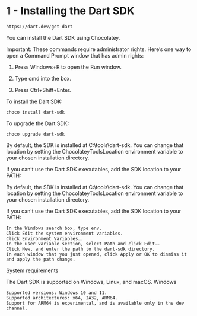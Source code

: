 # 1 - Installing the Dart SDK

```
https://dart.dev/get-dart
```

You can install the Dart SDK using Chocolatey.

Important: These commands require administrator rights. Here’s one way to open a Command Prompt window that has admin rights:

1) Press Windows+R to open the Run window.
   
2) Type cmd into the box.
   
3) Press Ctrl+Shift+Enter.


To install the Dart SDK:

```
choco install dart-sdk
```

To upgrade the Dart SDK:

```
choco upgrade dart-sdk
```

By default, the SDK is installed at C:\tools\dart-sdk. You can change that location by setting the ChocolateyToolsLocation environment variable to your chosen installation directory.

If you can’t use the Dart SDK executables, add the SDK location to your PATH:

By default, the SDK is installed at C:\tools\dart-sdk. You can change that location by setting the ChocolateyToolsLocation environment variable to your chosen installation directory.

If you can’t use the Dart SDK executables, add the SDK location to your PATH:

    In the Windows search box, type env.
    Click Edit the system environment variables.
    Click Environment Variables….
    In the user variable section, select Path and click Edit….
    Click New, and enter the path to the dart-sdk directory.
    In each window that you just opened, click Apply or OK to dismiss it and apply the path change.


System requirements

The Dart SDK is supported on Windows, Linux, and macOS.
Windows

    Supported versions: Windows 10 and 11.
    Supported architectures: x64, IA32, ARM64.
    Support for ARM64 is experimental, and is available only in the dev channel.
